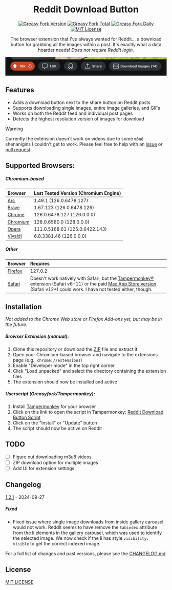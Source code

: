 <div align="center">

# Reddit Download Button

[![Greasy Fork Version](https://img.shields.io/greasyfork/v/501718?style=for-the-badge&logo=tampermonkey&logoColor=white&labelColor=4c4c4c&color=D93A00&borderRadius=8)](https://greasyfork.org/en/scripts/501718-reddit-image-downloader) [![Greasy Fork Total](https://img.shields.io/greasyfork/dt/501718?style=for-the-badge&logo=docusign&logoColor=white&label=installs&labelColor=4c4c4c&color=D93A00&borderRadius=8)](https://greasyfork.org/en/scripts/501718-reddit-image-downloader) [![Greasy Fork Daily](https://img.shields.io/greasyfork/dd/501718?style=for-the-badge&logo=addthis&logoColor=white&label=daily&labelColor=4c4c4c&color=D93A00&borderRadius=8)](https://greasyfork.org/en/scripts/501718-reddit-image-downloader) [![MIT License](https://img.shields.io/badge/License-MIT-D93A00.svg?style=for-the-badge&borderRadius=8)](https://opensource.org/licenses/MIT)

The browser extension that I've always wanted for Reddit... a download button for grabbing all the images within a post. It's exactly what a data hoarder needs! *Does not require Reddit login.*

![Reddit Image and Video Downloader](./img/screenshot.png)

</div>

## Features

- Adds a download button next to the share button on Reddit posts
- Supports downloading single images, entire image galleries, and GIFs
- Works on both the Reddit feed and individual post pages
- Detects the highest resolution version of images for download

>[!WARNING]
> Currently the extension doesn't work on videos due to some `m3u8` shenanigins I couldn't get to work. Please feel free to help with an [issue](https://github.com/956MB/reddit-download-button/issues) or [pull request](https://github.com/956MB/reddit-download-button/pulls).

## Supported Browsers:

##### *Chromium-based*

| Browser | Last Tested Version (Chromium Engine) |
|:--------|:--------------------------------------|
| [Arc](https://arc.net/download) | 1.49.1 (126.0.6478.127) |
| [Brave](https://brave.com/download/) | 1.67.123 (126.0.6478.126) |
| [Chrome](https://www.google.com/chrome/browser-tools/) | 126.0.6478.127 (126.0.0.0) |
| [Chromium](https://download-chromium.appspot.com/) | 128.0.6580.0 (128.0.0.0) |
| [Opera](https://www.opera.com/download) | 111.0.5168.61 (125.0.6422.143) |
| [Vivaldi](https://vivaldi.com/download/) | 6.8.3381.46 (126.0.0.0) |

##### *Other*

| Browser | Requires |
|:--------|:---------|
| [Firefox](https://www.mozilla.org/en-US/firefox/all/#product-desktop-release) | 127.0.2 |
| [Safari](https://www.apple.com/safari/) | Doesn't work natively with Safari, but the [Tampermonkey®](https://www.tampermonkey.net/index.php?browser=safari&locale=en) extension (Safari v6-11) or the paid [Mac App Store version](https://apps.apple.com/us/app/tampermonkey/id1482490089) (Safari v12+) could work. I have not tested either, though. |

## Installation

*Not added to the Chrome Web store or Firefox Add-ons yet, but may be in the future.*

##### Browser Extension (manual):

1. Clone this repository or download the [ZIP](https://github.com/956MB/reddit-download-button/releases) file and extract it
2. Open your Chromium-based browser and navigate to the extensions page (e.g., `chrome://extensions`)
3. Enable "Developer mode" in the top right corner
4. Click "Load unpacked" and select the directory containing the extension files
5. The extension should now be installed and active

##### Userscript (Greasyfork/Tampermonkey):

1. Install [Tampermonkey](https://www.tampermonkey.net/) for your browser
2. Click on this link to open the script in Tampermonkey: [Reddit Download Button Script](https://greasyfork.org/en/scripts/501718-reddit-image-downloader)
3. Click on the "Install" or "Update" button
4. The script should now be active on Reddit

## TODO

- [ ] Figure out downloading m3u8 videos
- [ ] ZIP download option for multiple images
- [ ] Add UI for extension settings

## Changelog

[1.2.1](./CHANGELOG.md#121---2024-09-27) - 2024-09-27

##### Fixed

- Fixed issue where single image downloads from inside gallery carousel would not work. Reddit seems to have remove the `tabindex` attribute from the li elements in the gallery carousel, which was used to identify the selected image. We now check if the li has style `visibility: visible` to get the correct indexed image.

For a full list of changes and past versions, please see the [CHANGELOG.md](CHANGELOG.md)

## License

[MIT LICENSE](./LICENSE)


